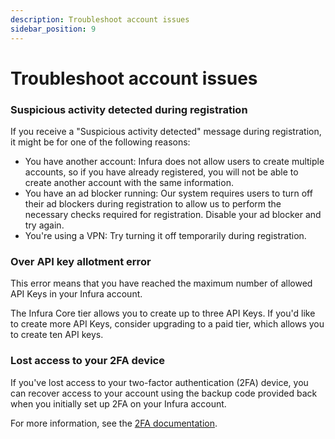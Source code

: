 ```yaml
---
description: Troubleshoot account issues
sidebar_position: 9
---
```


# Troubleshoot account issues

### Suspicious activity detected during registration

If you receive a "Suspicious activity detected" message during registration, it might be for one of the following
reasons:

- You have another account: Infura does not allow users to create multiple accounts, so if
  you have already registered, you will not be able to create another account with the same information.
- You have an ad blocker running: Our system requires users to turn off their ad blockers during registration
  to allow us to perform the necessary checks required for registration. Disable your ad blocker and try again.
- You're using a VPN: Try turning it off temporarily during registration.

### Over API key allotment error

This error means that you have reached the maximum number of allowed API Keys in your Infura account.

The Infura Core tier allows you to create up to three API Keys. If you'd like to create more API Keys, consider upgrading to
a paid tier, which allows you to create ten API keys.

### Lost access to your 2FA device

If you've lost access to your two-factor authentication (2FA) device, you can recover access to your account using the backup
code provided back when you initially set up 2FA on your Infura account.

For more information, see the [2FA documentation](two-factor-authentication.md#enable-2fa-on-your-account).
